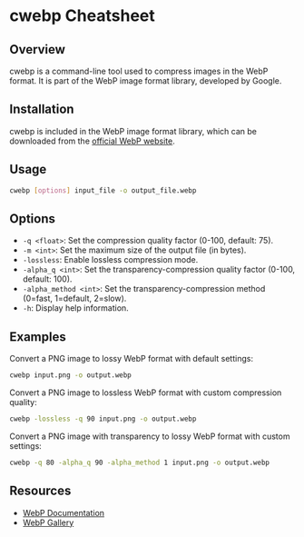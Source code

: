 # cwebp Cheatsheet

## Overview

cwebp is a command-line tool used to compress images in the WebP format. It is part of the WebP image format library, developed by Google.

## Installation

cwebp is included in the WebP image format library, which can be downloaded from the [official WebP website](https://developers.google.com/speed/webp/docs/using).

## Usage

```bash
cwebp [options] input_file -o output_file.webp
```

## Options

- `-q <float>`: Set the compression quality factor (0-100, default: 75).
- `-m <int>`: Set the maximum size of the output file (in bytes).
- `-lossless`: Enable lossless compression mode.
- `-alpha_q <int>`: Set the transparency-compression quality factor (0-100, default: 100).
- `-alpha_method <int>`: Set the transparency-compression method (0=fast, 1=default, 2=slow).
- `-h`: Display help information.

## Examples

Convert a PNG image to lossy WebP format with default settings:

```bash
cwebp input.png -o output.webp
```

Convert a PNG image to lossless WebP format with custom compression quality:

```bash
cwebp -lossless -q 90 input.png -o output.webp
```

Convert a PNG image with transparency to lossy WebP format with custom settings:

```bash
cwebp -q 80 -alpha_q 90 -alpha_method 1 input.png -o output.webp
```

## Resources

- [WebP Documentation](https://developers.google.com/speed/webp/docs)
- [WebP Gallery](https://developers.google.com/speed/webp/gallery1)
